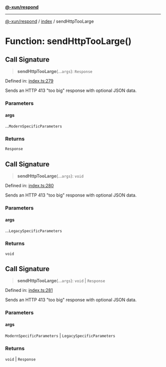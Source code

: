 [**@-xun/respond**](../../README.md)

***

[@-xun/respond](../../README.md) / [index](../README.md) / sendHttpTooLarge

# Function: sendHttpTooLarge()

## Call Signature

> **sendHttpTooLarge**(...`args`): `Response`

Defined in: [index.ts:279](https://github.com/Xunnamius/api-utils/blob/de39eacf7b1e97617a2035eff33c6efaf5ffb215/packages/respond/src/index.ts#L279)

Sends an HTTP 413 "too big" response with optional JSON data.

### Parameters

#### args

...`ModernSpecificParameters`

### Returns

`Response`

## Call Signature

> **sendHttpTooLarge**(...`args`): `void`

Defined in: [index.ts:280](https://github.com/Xunnamius/api-utils/blob/de39eacf7b1e97617a2035eff33c6efaf5ffb215/packages/respond/src/index.ts#L280)

Sends an HTTP 413 "too big" response with optional JSON data.

### Parameters

#### args

...`LegacySpecificParameters`

### Returns

`void`

## Call Signature

> **sendHttpTooLarge**(...`args`): `void` \| `Response`

Defined in: [index.ts:281](https://github.com/Xunnamius/api-utils/blob/de39eacf7b1e97617a2035eff33c6efaf5ffb215/packages/respond/src/index.ts#L281)

Sends an HTTP 413 "too big" response with optional JSON data.

### Parameters

#### args

`ModernSpecificParameters` | `LegacySpecificParameters`

### Returns

`void` \| `Response`
